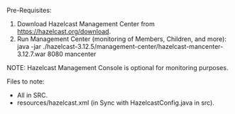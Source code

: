 Pre-Requisites:
1. Download Hazelcast Management Center from https://hazelcast.org/download.
2. Run Management Center (monitoring of Members, Children, and more): java -jar ./hazelcast-3.12.5/management-center/hazelcast-mancenter-3.12.7.war 8080 mancenter

NOTE: Hazelcast Management Console is optional for monitoring purposes.

Files to note:
- All in SRC.
- resources/hazelcast.xml (in Sync with HazelcastConfig.java in src).